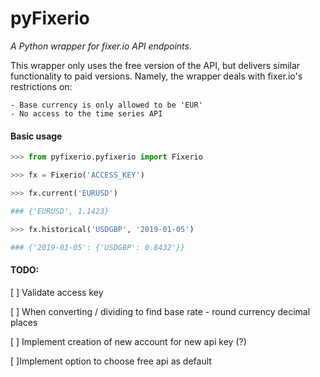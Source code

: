 # pyFixerio
*A Python wrapper for fixer.io API endpoints.*

This wrapper only uses the free version of the API, but delivers similar functionality
to paid versions. Namely, the wrapper deals with fixer.io's restrictions on:

    - Base currency is only allowed to be 'EUR'
    - No access to the time series API

#### Basic usage

```python
>>> from pyfixerio.pyfixerio import Fixerio

>>> fx = Fixerio('ACCESS_KEY')

>>> fx.current('EURUSD')

### {'EURUSD', 1.1423}

>>> fx.historical('USDGBP', '2019-01-05')

### {'2019-01-05': {'USDGBP': 0.8432'}}

```

#### TODO:

[ ] Validate access key

[ ] When converting / dividing to find base rate - round currency decimal places

[ ] Implement creation of new account for new api key (?)

[ ]Implement option to choose free api as default

